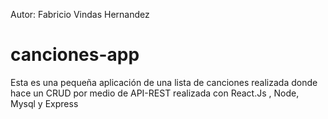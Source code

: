 Autor: Fabricio Vindas Hernandez

# canciones-app
Esta es una pequeña aplicación de una lista de canciones realizada donde hace un CRUD por medio de API-REST realizada con React.Js , Node, Mysql y Express
